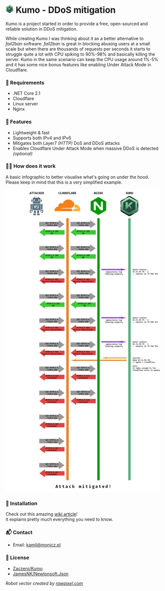 # ![Kumo small logo](https://github.com/Zaczero/Kumo/blob/master/images/KumoSmall.png) Kumo - DDoS mitigation

Kumo is a project started in order to provide a free, open-sourced and reliable solution in DDoS mitigation.

While creating Kumo I was thinking about it as a better alternative to *fail2ban* software.
*fail2ban* is great in blocking abusing users at a small scale but when there are thousands of requests per seconds it starts to struggle quite a lot with CPU spiking to 90%-98% and basically killing the server.
Kumo in the same scenario can keep the CPU usage around 1%-5% and it has some nice bonus features like enabling Under Attack Mode in Cloudflare.

### 🚗 Requirements

* .NET Core 2.1
* Cloudflare
* Linux server
* Nginx

### 🎡 Features

* Lightweight & fast
* Supports both IPv4 and IPv6
* Mitigates both Layer7 *(HTTP)* DoS and DDoS attacks
* Enables Cloudflare Under Attack Mode when massive DDoS is detected *(optional)*

### 👨‍💻 How does it work

A basic infographic to better visualise what's going on under the hood.  
Please keep in mind that this is a very simplified example.

![Kumo infographic](https://github.com/Zaczero/Kumo/blob/master/images/KumoInfo.png)

### 🏁 Installation

Check out this amazing [wiki article](https://github.com/Zaczero/Kumo/wiki/Installation-instructions)!  
It explains pretty much everything you need to know.

### 📬 Contact

* Email: kamil@monicz.pl

### 📃 License

* [Zaczero/Kumo](https://github.com/Zaczero/Kumo/blob/master/LICENSE)
* [JamesNK/Newtonsoft.Json](https://github.com/JamesNK/Newtonsoft.Json/blob/master/LICENSE.md)

*Robot vector created by [rawpixel.com](https://rawpixel.com)*
